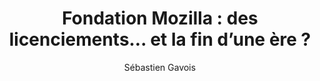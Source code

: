 ---
layout: post
title: "Fondation Mozilla : des licenciements… et la fin d’une ère ?"
link: https://next.ink/156818/fondation-mozilla-des-licenciements-et-la-fin-dune-ere/
author: Sébastien Gavois 
published_date: 06/11/2024
description: "La fondation Mozilla qui chapote les activités de Mozilla (et donc de Firefox) vient de confirmer un vaste plan de licenciement de 30 % de ses effectifs, avec la fermeture de deux divisions, dont le plaidoyer. Les dirigeants se veulent rassurants, affirmant qu’il s’agit d’une réorganisation, pas de la fin des combats."
language: fr
categories: 
   - Liens
tags: "mozilla firefox énomie"
og-tags: "mozilla firefox énomie"
permalink: /:categories/:year/:month/:day/:title/
---